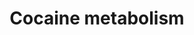---
annotations:
- id: PW:0000002
  parent: classic metabolic pathway
  type: Pathway Ontology
  value: classic metabolic pathway
- id: PW:0002533
  parent: drug pathway
  type: Pathway Ontology
  value: cocaine drug pathway
authors:
- Andra
- Egonw
- Mkutmon
- Ariutta
- DeSl
- AlexanderPico
- MaintBot
description: Cocaine is rapidly metabolized to major metabolites, benzoylecgonine
  and ecgonine methyl ester and minor metabolites, norcocaine, p-hydroxycocaine, m-hydroxycocaine,
  p-hydroxybenzoylecgonine (pOHBE),and rn-hydroxybenzoylecgonine. (http://jat.oxfordjournals.org/content/30/8/501.long)
last-edited: 2019-09-17
ndex: ac3738ea-8b65-11eb-9e72-0ac135e8bacf
organisms:
- Homo sapiens
redirect_from:
- /index.php/Pathway:WP2826
- /instance/WP2826
- /instance/WP2826_r106727
revision: r106727
schema-jsonld:
- '@context': https://schema.org/
  '@id': https://wikipathways.github.io/pathways/WP2826.html
  '@type': Dataset
  creator:
    '@type': Organization
    name: WikiPathways
  description: Cocaine is rapidly metabolized to major metabolites, benzoylecgonine
    and ecgonine methyl ester and minor metabolites, norcocaine, p-hydroxycocaine,
    m-hydroxycocaine, p-hydroxybenzoylecgonine (pOHBE),and rn-hydroxybenzoylecgonine.
    (http://jat.oxfordjournals.org/content/30/8/501.long)
  keywords:
  - Benzoylecgonine
  - CYP-450
  - CYP3A4
  - Cocaethylene
  - Cocaine
  - Ecgonidine
  - Ethanol
  - FMO
  - Methylecgonidine
  - P-Hydroxybenzoylecgonine
  - Pseudo-ChE
  - benzoylnorecgonine
  - cocaine-N-oxide
  - ecgonine ethyl ester
  - ecgonine methyl ester
  - ethyl ecgonidine
  - hCE1
  - hCE2
  - m-Hydroxybenzoylecgonine
  - m-hydroxycocaine
  - norcocaine
  - p-hydroxycocaine
  license: CC0
  name: Cocaine metabolism
seo: CreativeWork
title: Cocaine metabolism
wpid: WP2826
---